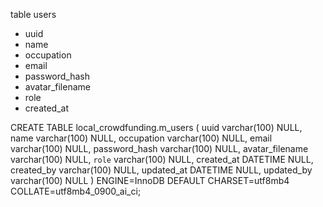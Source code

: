 table users
- uuid
- name
- occupation
- email
- password_hash
- avatar_filename
- role
- created_at

CREATE TABLE local_crowdfunding.m_users (
	uuid varchar(100) NULL,
	name varchar(100) NULL,
	occupation varchar(100) NULL,
	email varchar(100) NULL,
	password_hash varchar(100) NULL,
	avatar_filename varchar(100) NULL,
	`role` varchar(100) NULL,
	created_at DATETIME NULL,
	created_by varchar(100) NULL,
	updated_at DATETIME NULL,
	updated_by varchar(100) NULL
)
ENGINE=InnoDB
DEFAULT CHARSET=utf8mb4
COLLATE=utf8mb4_0900_ai_ci;
